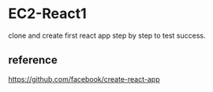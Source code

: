 # EC2-React1

clone and create first react app step by step to test success. 

## reference

https://github.com/facebook/create-react-app
